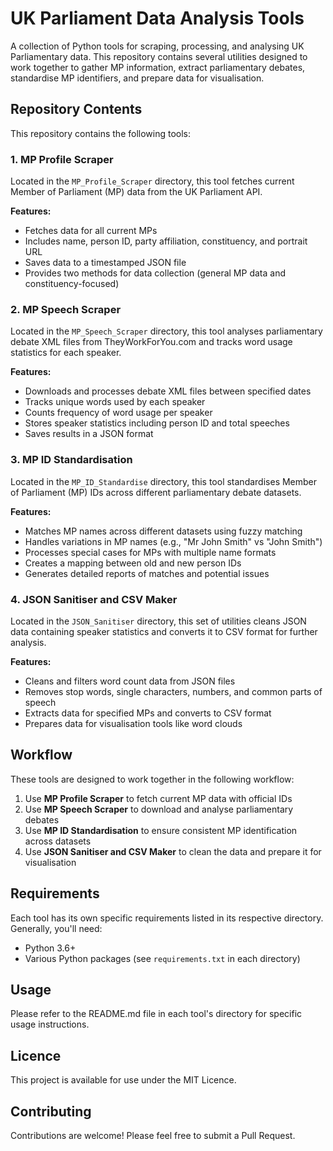 # UK Parliament Data Analysis Tools

A collection of Python tools for scraping, processing, and analysing UK Parliamentary data. This repository contains several utilities designed to work together to gather MP information, extract parliamentary debates, standardise MP identifiers, and prepare data for visualisation.

## Repository Contents

This repository contains the following tools:

### 1. MP Profile Scraper

Located in the `MP_Profile_Scraper` directory, this tool fetches current Member of Parliament (MP) data from the UK Parliament API.

**Features:**
- Fetches data for all current MPs
- Includes name, person ID, party affiliation, constituency, and portrait URL
- Saves data to a timestamped JSON file
- Provides two methods for data collection (general MP data and constituency-focused)

### 2. MP Speech Scraper

Located in the `MP_Speech_Scraper` directory, this tool analyses parliamentary debate XML files from TheyWorkForYou.com and tracks word usage statistics for each speaker.

**Features:**
- Downloads and processes debate XML files between specified dates
- Tracks unique words used by each speaker
- Counts frequency of word usage per speaker
- Stores speaker statistics including person ID and total speeches
- Saves results in a JSON format

### 3. MP ID Standardisation

Located in the `MP_ID_Standardise` directory, this tool standardises Member of Parliament (MP) IDs across different parliamentary debate datasets.

**Features:**
- Matches MP names across different datasets using fuzzy matching
- Handles variations in MP names (e.g., "Mr John Smith" vs "John Smith")
- Processes special cases for MPs with multiple name formats
- Creates a mapping between old and new person IDs
- Generates detailed reports of matches and potential issues

### 4. JSON Sanitiser and CSV Maker

Located in the `JSON_Sanitiser` directory, this set of utilities cleans JSON data containing speaker statistics and converts it to CSV format for further analysis.

**Features:**
- Cleans and filters word count data from JSON files
- Removes stop words, single characters, numbers, and common parts of speech
- Extracts data for specified MPs and converts to CSV format
- Prepares data for visualisation tools like word clouds

## Workflow

These tools are designed to work together in the following workflow:

1. Use **MP Profile Scraper** to fetch current MP data with official IDs
2. Use **MP Speech Scraper** to download and analyse parliamentary debates
3. Use **MP ID Standardisation** to ensure consistent MP identification across datasets
4. Use **JSON Sanitiser and CSV Maker** to clean the data and prepare it for visualisation

## Requirements

Each tool has its own specific requirements listed in its respective directory. Generally, you'll need:

- Python 3.6+
- Various Python packages (see `requirements.txt` in each directory)

## Usage

Please refer to the README.md file in each tool's directory for specific usage instructions.

## Licence

This project is available for use under the MIT Licence.

## Contributing

Contributions are welcome! Please feel free to submit a Pull Request. 